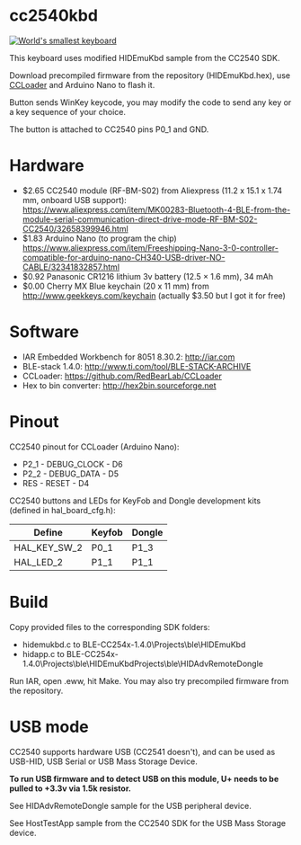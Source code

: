 cc2540kbd
=========

[![World's smallest keyboard](http://img.youtube.com/vi/zbrPOiaEOTg/0.jpg)](https://www.youtube.com/watch?v=zbrPOiaEOTg)

This keyboard uses modified HIDEmuKbd sample from the CC2540 SDK.

Download precompiled firmware from the repository (HIDEmuKbd.hex), use [CCLoader](https://github.com/RedBearLab/CCLoader) and Arduino Nano to flash it.

Button sends WinKey keycode, you may modify the code to send any key or a key sequence of your choice.

The button is attached to CC2540 pins P0_1 and GND.

Hardware
========

* $2.65 CC2540 module (RF-BM-S02) from Aliexpress (11.2 x 15.1 x 1.74 mm, onboard USB support): https://www.aliexpress.com/item/MK00283-Bluetooth-4-BLE-from-the-module-serial-communication-direct-drive-mode-RF-BM-S02-CC2540/32658399946.html
* $1.83 Arduino Nano (to program the chip) https://www.aliexpress.com/item/Freeshipping-Nano-3-0-controller-compatible-for-arduino-nano-CH340-USB-driver-NO-CABLE/32341832857.html
* $0.92 Panasonic CR1216 lithium 3v battery (12.5 × 1.6 mm), 34 mAh
* $0.00 Cherry MX Blue keychain (20 x 11 mm) from http://www.geekkeys.com/keychain (actually $3.50 but I got it for free)

Software
========

* IAR Embedded Workbench for 8051 8.30.2: http://iar.com
* BLE-stack 1.4.0: http://www.ti.com/tool/BLE-STACK-ARCHIVE
* CCLoader: https://github.com/RedBearLab/CCLoader
* Hex to bin converter: http://hex2bin.sourceforge.net


Pinout
======

CC2540 pinout for CCLoader (Arduino Nano):

* P2_1 - DEBUG_CLOCK - D6
* P2_2 - DEBUG_DATA - D5
* RES - RESET - D4

CC2540 buttons and LEDs for KeyFob and Dongle development kits (defined in hal_board_cfg.h):

|Define      |Keyfob|Dongle
|------------|------|------
|HAL_KEY_SW_2| P0_1 | P1_3
|HAL_LED_2   | P1_1 | P1_1

Build
=====
Copy provided files to the corresponding SDK folders:

* hidemukbd.c to BLE-CC254x-1.4.0\Projects\ble\HIDEmuKbd
* hidapp.c to BLE-CC254x-1.4.0\Projects\ble\HIDEmuKbdProjects\ble\HIDAdvRemoteDongle

Run IAR, open .eww, hit Make. You may also try precompiled firmware from the repository.


USB mode
========

CC2540 supports hardware USB (CC2541 doesn't), and can be used as USB-HID, USB Serial or USB Mass Storage Device.

**To run USB firmware and to detect USB on this module, U+ needs to be pulled to +3.3v via 1.5k resistor.**

See HIDAdvRemoteDongle sample for the USB peripheral device.

See HostTestApp sample from the CC2540 SDK for the USB Mass Storage device.



